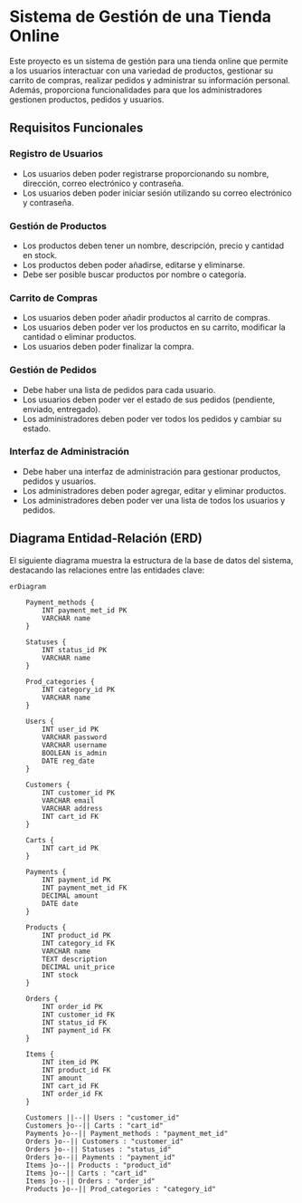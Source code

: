 # Sistema de Gestión de una Tienda Online

Este proyecto es un sistema de gestión para una tienda online que permite a los usuarios interactuar con una variedad de productos, gestionar su carrito de compras, realizar pedidos y administrar su información personal. Además, proporciona funcionalidades para que los administradores gestionen productos, pedidos y usuarios.

## Requisitos Funcionales

### Registro de Usuarios
- Los usuarios deben poder registrarse proporcionando su nombre, dirección, correo electrónico y contraseña.
- Los usuarios deben poder iniciar sesión utilizando su correo electrónico y contraseña.

### Gestión de Productos
- Los productos deben tener un nombre, descripción, precio y cantidad en stock.
- Los productos deben poder añadirse, editarse y eliminarse.
- Debe ser posible buscar productos por nombre o categoría.

### Carrito de Compras
- Los usuarios deben poder añadir productos al carrito de compras.
- Los usuarios deben poder ver los productos en su carrito, modificar la cantidad o eliminar productos.
- Los usuarios deben poder finalizar la compra.

### Gestión de Pedidos
- Debe haber una lista de pedidos para cada usuario.
- Los usuarios deben poder ver el estado de sus pedidos (pendiente, enviado, entregado).
- Los administradores deben poder ver todos los pedidos y cambiar su estado.

### Interfaz de Administración
- Debe haber una interfaz de administración para gestionar productos, pedidos y usuarios.
- Los administradores deben poder agregar, editar y eliminar productos.
- Los administradores deben poder ver una lista de todos los usuarios y pedidos.

## Diagrama Entidad-Relación (ERD)
El siguiente diagrama muestra la estructura de la base de datos del sistema, destacando las relaciones entre las entidades clave:

```mermaid
erDiagram

    Payment_methods {
        INT payment_met_id PK
        VARCHAR name
    }

    Statuses {
        INT status_id PK
        VARCHAR name
    }

    Prod_categories {
        INT category_id PK
        VARCHAR name
    }

    Users {
        INT user_id PK
        VARCHAR password
        VARCHAR username
        BOOLEAN is_admin
        DATE reg_date
    }

    Customers {
        INT customer_id PK
        VARCHAR email
        VARCHAR address
        INT cart_id FK
    }

    Carts {
        INT cart_id PK
    }

    Payments {
        INT payment_id PK
        INT payment_met_id FK
        DECIMAL amount
        DATE date
    }

    Products {
        INT product_id PK
        INT category_id FK
        VARCHAR name
        TEXT description
        DECIMAL unit_price
        INT stock
    }

    Orders {
        INT order_id PK
        INT customer_id FK
        INT status_id FK
        INT payment_id FK
    }

    Items {
        INT item_id PK
        INT product_id FK
        INT amount
        INT cart_id FK
        INT order_id FK
    }

    Customers ||--|| Users : "customer_id"
    Customers }o--|| Carts : "cart_id"
    Payments }o--|| Payment_methods : "payment_met_id"
    Orders }o--|| Customers : "customer_id"
    Orders }o--|| Statuses : "status_id"
    Orders }o--|| Payments : "payment_id"
    Items }o--|| Products : "product_id"
    Items }o--|| Carts : "cart_id"
    Items }o--|| Orders : "order_id"
    Products }o--|| Prod_categories : "category_id"

```